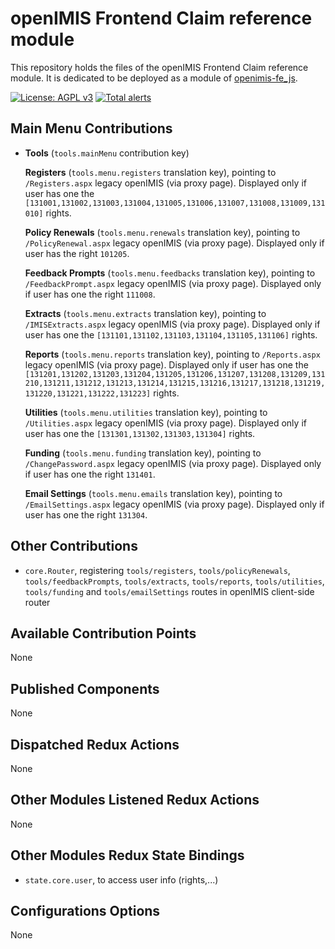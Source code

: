 # openIMIS Frontend Claim reference module
This repository holds the files of the openIMIS Frontend Claim reference module.
It is dedicated to be deployed as a module of [openimis-fe_js](https://github.com/openimis/openimis-fe_js).

[![License: AGPL v3](https://img.shields.io/badge/License-AGPL%20v3-blue.svg)](https://www.gnu.org/licenses/agpl-3.0)
[![Total alerts](https://img.shields.io/lgtm/alerts/g/openimis/openimis-fe-tools_js.svg?logo=lgtm&logoWidth=18)](https://lgtm.com/projects/g/openimis/openimis-fe-tools_js/alerts/)
## Main Menu Contributions
* **Tools** (`tools.mainMenu` contribution key)

  **Registers** (`tools.menu.registers` translation key), pointing to `/Registers.aspx` legacy openIMIS (via proxy page). Displayed only if user has one the `[131001,131002,131003,131004,131005,131006,131007,131008,131009,131010]` rights.

  **Policy Renewals** (`tools.menu.renewals` translation key), pointing to `/PolicyRenewal.aspx` legacy openIMIS (via proxy page). Displayed only if user has the  right `101205`.

  **Feedback Prompts** (`tools.menu.feedbacks` translation key), pointing to `/FeedbackPrompt.aspx` legacy openIMIS (via proxy page). Displayed only if user has one the right `111008`.

  **Extracts** (`tools.menu.extracts` translation key), pointing to `/IMISExtracts.aspx` legacy openIMIS (via proxy page). Displayed only if user has one the `[131101,131102,131103,131104,131105,131106]` rights.

  **Reports** (`tools.menu.reports` translation key), pointing to `/Reports.aspx` legacy openIMIS (via proxy page). Displayed only if user has one the `[131201,131202,131203,131204,131205,131206,131207,131208,131209,131210,131211,131212,131213,131214,131215,131216,131217,131218,131219,131220,131221,131222,131223]` rights.

  **Utilities** (`tools.menu.utilities` translation key), pointing to `/Utilities.aspx` legacy openIMIS (via proxy page). Displayed only if user has one the `[131301,131302,131303,131304]` rights.

  **Funding** (`tools.menu.funding` translation key), pointing to `/ChangePassword.aspx` legacy openIMIS (via proxy page). Displayed only if user has one the right `131401`.

  **Email Settings** (`tools.menu.emails` translation key), pointing to `/EmailSettings.aspx` legacy openIMIS (via proxy page). Displayed only if user has one the right `131304`.

## Other Contributions
* `core.Router`, registering `tools/registers`, `tools/policyRenewals`, `tools/feedbackPrompts`, `tools/extracts`, `tools/reports`, `tools/utilities`, `tools/funding` and `tools/emailSettings` routes in openIMIS client-side router

## Available Contribution Points
None

## Published Components
None

## Dispatched Redux Actions
None

## Other Modules Listened Redux Actions
None

## Other Modules Redux State Bindings
* `state.core.user`, to access user info (rights,...)

## Configurations Options
None
